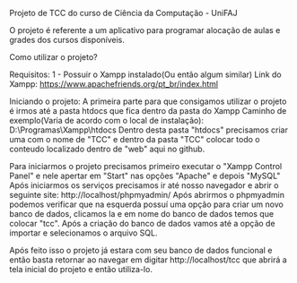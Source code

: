 Projeto de TCC do curso de Ciência da Computação - UniFAJ

O projeto é referente a um aplicativo para programar alocação de aulas e grades dos cursos disponíveis.




Como utilizar o projeto?

Requisitos:
1 - Possuir o Xampp instalado(Ou então algum similar)
Link do Xampp: https://www.apachefriends.org/pt_br/index.html


Iniciando o projeto:
A primeira parte para que consigamos utilizar o projeto é irmos até a pasta htdocs que fica dentro da pasta do Xampp
Caminho de exemplo(Varia de acordo com o local de instalação): D:\Programas\Xampp\htdocs
Dentro desta pasta "htdocs" precisamos criar uma com o nome de "TCC" e dentro da pasta "TCC" colocar todo o conteudo localizado dentro de "web" aqui no github.

Para iniciarmos o projeto precisamos primeiro executar o "Xampp Control Panel" e nele apertar em "Start" nas opções "Apache" e depois "MySQL"
Após iniciarmos os serviços precisamos ir até nosso navegador e abrir o seguinte site: http://localhost/phpmyadmin/
Após abrirmos o phpmyadmin podemos verificar que na esquerda possuí uma opção para criar um novo banco de dados, clicamos la e em nome do banco de dados temos que colocar "tcc".
Após a criação do banco de dados vamos até a opção de importar e selecionamos o arquivo SQL.

Após feito isso o projeto já estara com seu banco de dados funcional e então basta retornar ao navegar em digitar http://localhost/tcc que abrirá a tela inicial do projeto e então utiliza-lo.
